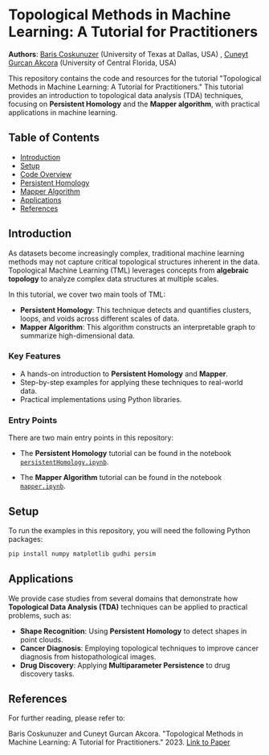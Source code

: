 # Topological Methods in Machine Learning: A Tutorial for Practitioners

**Authors**: [Baris Coskunuzer](https://personal.utdallas.edu/~bxc190014/) (University of Texas at Dallas, USA) , [Cuneyt Gurcan Akcora](akcora.github.io) (University of Central Florida, USA)

This repository contains the code and resources for the tutorial "Topological Methods in Machine Learning: A Tutorial for Practitioners." This tutorial provides an introduction to topological data analysis (TDA) techniques, focusing on **Persistent Homology** and the **Mapper algorithm**, with practical applications in machine learning.

## Table of Contents

- [Introduction](#introduction)
- [Setup](#setup)
- [Code Overview](#code-overview)
- [Persistent Homology](#persistent-homology)
- [Mapper Algorithm](#mapper-algorithm)
- [Applications](#applications)
- [References](#references)

## Introduction

As datasets become increasingly complex, traditional machine learning methods may not capture critical topological structures inherent in the data. Topological Machine Learning (TML) leverages concepts from **algebraic topology** to analyze complex data structures at multiple scales. 

In this tutorial, we cover two main tools of TML:
- **Persistent Homology**: This technique detects and quantifies clusters, loops, and voids across different scales of data.
- **Mapper Algorithm**: This algorithm constructs an interpretable graph to summarize high-dimensional data.

### Key Features
- A hands-on introduction to **Persistent Homology** and **Mapper**.
- Step-by-step examples for applying these techniques to real-world data.
- Practical implementations using Python libraries.

### Entry Points
There are two main entry points in this repository:
- The **Persistent Homology** tutorial can be found in the notebook [`persistentHomology.ipynb`](https://github.com/cakcora/TopologyForML/tree/main/code/persistentHomology.ipynb).

- The **Mapper Algorithm** tutorial can be found in the notebook [`mapper.ipynb`](https://github.com/cakcora/TopologyForML/tree/main/code/mapper.ipynb).

## Setup

To run the examples in this repository, you will need the following Python packages:

```bash
pip install numpy matplotlib gudhi persim
```


## Applications

We provide case studies from several domains that demonstrate how **Topological Data Analysis (TDA)** techniques can be applied to practical problems, such as:

- **Shape Recognition**: Using **Persistent Homology** to detect shapes in point clouds.
- **Cancer Diagnosis**: Employing topological techniques to improve cancer diagnosis from histopathological images.
- **Drug Discovery**: Applying **Multiparameter Persistence** to drug discovery tasks.

## References

For further reading, please refer to:

Baris Coskunuzer and Cuneyt Gurcan Akcora. "Topological Methods in Machine Learning: A Tutorial for Practitioners." 2023. [Link to Paper](https://doi.org/10.1145/XXXXXXX.XXXXXXX)
